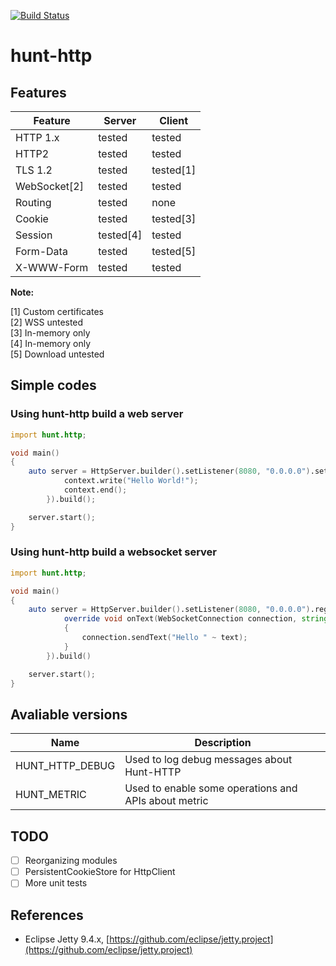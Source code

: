 [![Build Status](https://travis-ci.org/huntlabs/hunt-http.svg?branch=master)](https://travis-ci.org/huntlabs/hunt-http)

# hunt-http

## Features
| Feature | Server | Client |
|--------|--------|--------|
| HTTP 1.x | tested | tested |
| HTTP2 | tested | tested |
| TLS 1.2 | tested | tested[1] |
| WebSocket[2] | tested | tested |
| Routing | tested | none |
| Cookie | tested | tested[3] |
| Session | tested[4] | tested |
| Form-Data | tested | tested[5] |
| X-WWW-Form | tested | tested |

**Note:**

[1] Custom certificates<br>
[2] WSS untested<br>
[3] In-memory only<br>
[4] In-memory only<br>
[5] Download untested<br>

## Simple codes

### Using hunt-http build a web server
```D
import hunt.http;

void main()
{
    auto server = HttpServer.builder().setListener(8080, "0.0.0.0").setHandler((RoutingContext context) {
            context.write("Hello World!");
            context.end();
        }).build();

    server.start();
}
```

### Using hunt-http build a websocket server
```D
import hunt.http;

void main()
{
    auto server = HttpServer.builder().setListener(8080, "0.0.0.0").registerWebSocket("/", new class AbstractWebSocketMessageHandler {
            override void onText(WebSocketConnection connection, string text)
            {
                connection.sendText("Hello " ~ text);
            }
        }).build()

    server.start();
}
```


## Avaliable versions
| Name | Description | 
|--------|--------|
| HUNT_HTTP_DEBUG |  Used to log debug messages about Hunt-HTTP |
| HUNT_METRIC |  Used to enable some operations and APIs about metric |

## TODO
- [ ] Reorganizing modules
- [ ] PersistentCookieStore for HttpClient
- [ ] More unit tests

## References
- Eclipse Jetty 9.4.x, [https://github.com/eclipse/jetty.project](https://github.com/eclipse/jetty.project)
